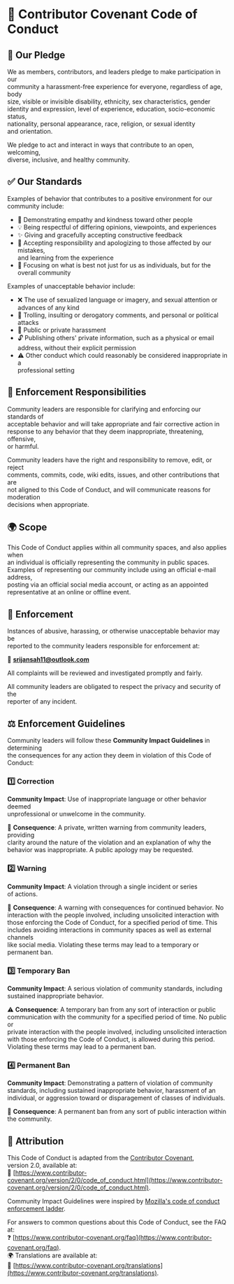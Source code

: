 # 🚀 Contributor Covenant Code of Conduct  

## 🎯 Our Pledge  

We as members, contributors, and leaders pledge to make participation in our  
community a harassment-free experience for everyone, regardless of age, body  
size, visible or invisible disability, ethnicity, sex characteristics, gender  
identity and expression, level of experience, education, socio-economic status,  
nationality, personal appearance, race, religion, or sexual identity  
and orientation.  

We pledge to act and interact in ways that contribute to an open, welcoming,  
diverse, inclusive, and healthy community.  

## ✅ Our Standards  

Examples of behavior that contributes to a positive environment for our  
community include:  

- 💙 Demonstrating empathy and kindness toward other people  
- 💡 Being respectful of differing opinions, viewpoints, and experiences  
- ✨ Giving and gracefully accepting constructive feedback  
- 🙏 Accepting responsibility and apologizing to those affected by our mistakes,  
  and learning from the experience  
- 🤝 Focusing on what is best not just for us as individuals, but for the  
  overall community  

Examples of unacceptable behavior include:  

- ❌ The use of sexualized language or imagery, and sexual attention or  
  advances of any kind  
- 💢 Trolling, insulting or derogatory comments, and personal or political attacks  
- 🚫 Public or private harassment  
- 🔓 Publishing others' private information, such as a physical or email  
  address, without their explicit permission  
- ⚠️ Other conduct which could reasonably be considered inappropriate in a  
  professional setting  

## 🔧 Enforcement Responsibilities  

Community leaders are responsible for clarifying and enforcing our standards of  
acceptable behavior and will take appropriate and fair corrective action in  
response to any behavior that they deem inappropriate, threatening, offensive,  
or harmful.  

Community leaders have the right and responsibility to remove, edit, or reject  
comments, commits, code, wiki edits, issues, and other contributions that are  
not aligned to this Code of Conduct, and will communicate reasons for moderation  
decisions when appropriate.  

## 🌍 Scope  

This Code of Conduct applies within all community spaces, and also applies when  
an individual is officially representing the community in public spaces.  
Examples of representing our community include using an official e-mail address,  
posting via an official social media account, or acting as an appointed  
representative at an online or offline event.  

## 📢 Enforcement  

Instances of abusive, harassing, or otherwise unacceptable behavior may be  
reported to the community leaders responsible for enforcement at:  

📧 **[srijansah11@outlook.com](mailto:srijansah11@outlook.com)**  

All complaints will be reviewed and investigated promptly and fairly.  

All community leaders are obligated to respect the privacy and security of the  
reporter of any incident.  

## ⚖️ Enforcement Guidelines  

Community leaders will follow these **Community Impact Guidelines** in determining  
the consequences for any action they deem in violation of this Code of Conduct:  

### 1️⃣ Correction  

**Community Impact**: Use of inappropriate language or other behavior deemed  
unprofessional or unwelcome in the community.  

🔹 **Consequence**: A private, written warning from community leaders, providing  
clarity around the nature of the violation and an explanation of why the  
behavior was inappropriate. A public apology may be requested.  

### 2️⃣ Warning  

**Community Impact**: A violation through a single incident or series  
of actions.  

🔸 **Consequence**: A warning with consequences for continued behavior. No  
interaction with the people involved, including unsolicited interaction with  
those enforcing the Code of Conduct, for a specified period of time. This  
includes avoiding interactions in community spaces as well as external channels  
like social media. Violating these terms may lead to a temporary or  
permanent ban.  

### 3️⃣ Temporary Ban  

**Community Impact**: A serious violation of community standards, including  
sustained inappropriate behavior.  

⚠️ **Consequence**: A temporary ban from any sort of interaction or public  
communication with the community for a specified period of time. No public or  
private interaction with the people involved, including unsolicited interaction  
with those enforcing the Code of Conduct, is allowed during this period.  
Violating these terms may lead to a permanent ban.  

### 4️⃣ Permanent Ban  

**Community Impact**: Demonstrating a pattern of violation of community  
standards, including sustained inappropriate behavior, harassment of an  
individual, or aggression toward or disparagement of classes of individuals.  

🚫 **Consequence**: A permanent ban from any sort of public interaction within  
the community.  

## 📜 Attribution  

This Code of Conduct is adapted from the [Contributor Covenant][homepage],  
version 2.0, available at:  
🔗 [https://www.contributor-covenant.org/version/2/0/code_of_conduct.html](https://www.contributor-covenant.org/version/2/0/code_of_conduct.html).  

Community Impact Guidelines were inspired by [Mozilla's code of conduct  
enforcement ladder](https://github.com/mozilla/diversity).  

[homepage]: https://www.contributor-covenant.org  

For answers to common questions about this Code of Conduct, see the FAQ at:  
❓ [https://www.contributor-covenant.org/faq](https://www.contributor-covenant.org/faq).  
🌍 Translations are available at:  
📖 [https://www.contributor-covenant.org/translations](https://www.contributor-covenant.org/translations).  
